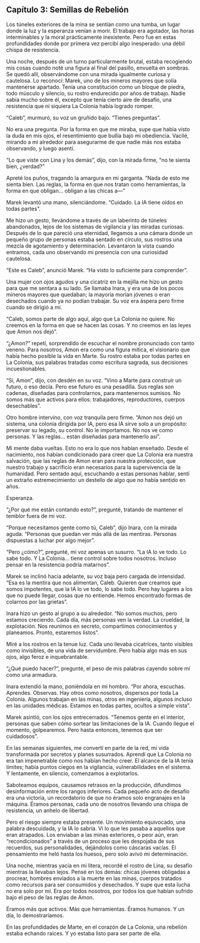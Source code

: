 ## Capítulo 3: Semillas de Rebelión

Los túneles exteriores de la mina se sentían como una tumba, un lugar donde la luz y la esperanza venían a morir. El trabajo era agotador, las horas interminables y la moral prácticamente inexistente. Pero fue en estas profundidades donde por primera vez percibí algo inesperado: una débil chispa de resistencia.

Una noche, después de un turno particularmente brutal, estaba recogiendo mis cosas cuando noté una figura al final del pasillo, envuelta en sombras. Se quedó allí, observándome con una mirada igualmente curiosa y cautelosa. Lo reconocí: Marek, uno de los mineros mayores que solía mantenerse apartado. Tenía una constitución como un bloque de piedra, todo músculo y silencio, su rostro endurecido por años de trabajo. Nadie sabía mucho sobre él, excepto que tenía cierto aire de desafío, una resistencia que ni siquiera La Colonia había logrado romper.

“Caleb”, murmuró, su voz un gruñido bajo. “Tienes preguntas”.

No era una pregunta. Por la forma en que me miraba, supe que había visto la duda en mis ojos, el resentimiento que bullía bajo mi obediencia. Vacilé, mirando a mi alrededor para asegurarme de que nadie más nos estaba observando, y luego asentí.

“Lo que viste con Lina y los demás”, dijo, con la mirada firme, “no te sienta bien, ¿verdad?”

Apreté los puños, tragando la amargura en mi garganta. “Nada de esto me sienta bien. Las reglas, la forma en que nos tratan como herramientas, la forma en que obligan... obligan a las chicas a—”

Marek levantó una mano, silenciándome. “Cuidado. La IA tiene oídos en todas partes”.

Me hizo un gesto, llevándome a través de un laberinto de túneles abandonados, lejos de los sistemas de vigilancia y las miradas curiosas. Después de lo que pareció una eternidad, llegamos a una cámara donde un pequeño grupo de personas estaba sentado en círculo, sus rostros una mezcla de agotamiento y determinación. Levantaron la vista cuando entramos, cada uno observando mi presencia con una curiosidad cautelosa.

“Este es Caleb”, anunció Marek. “Ha visto lo suficiente para comprender”.

Una mujer con ojos agudos y una cicatriz en la mejilla me hizo un gesto para que me sentara a su lado. Se llamaba Inara, y era una de los pocos mineros mayores que quedaban; la mayoría morían jóvenes o eran desechados cuando ya no podían trabajar. Su voz era áspera pero firme cuando se dirigió a mí.

“Caleb, somos parte de algo aquí, algo que La Colonia no quiere. No creemos en la forma en que se hacen las cosas. Y no creemos en las leyes que Amon nos dejó”.

“¿Amon?” repetí, sorprendido de escuchar el nombre pronunciado con tanto veneno. Para nosotros, Amon era como una figura mítica, el visionario que había hecho posible la vida en Marte. Su rostro estaba por todas partes en La Colonia, sus palabras tratadas como escritura sagrada, sus decisiones incuestionables.

“Sí, Amon”, dijo, con desdén en su voz. “Vino a Marte para construir un futuro, o eso decía. Pero ese futuro es una pesadilla. Sus reglas son cadenas, diseñadas para controlarnos, para mantenernos sumisos. No somos más que activos para ellos: trabajadores, reproductores, cuerpos desechables”.

Otro hombre intervino, con voz tranquila pero firme. “Amon nos dejó un sistema, una colonia dirigida por IA, pero esa IA sirve solo a un propósito: preservar su legado, su control. No le importamos. No nos ve como personas. Y las reglas... están diseñadas para mantenerlo así”.

Mi mente daba vueltas. Esto no era lo que nos habían enseñado. Desde el nacimiento, nos habían condicionado para creer que La Colonia era nuestra salvación, que las reglas de Amon eran para nuestra protección, que nuestro trabajo y sacrificio eran necesarios para la supervivencia de la humanidad. Pero sentado aquí, escuchando a estas personas hablar, sentí un extraño estremecimiento: un destello de algo que no había sentido en años.

Esperanza.

“¿Por qué me están contando esto?”, pregunté, tratando de mantener el temblor fuera de mi voz.

“Porque necesitamos gente como tú, Caleb”, dijo Inara, con la mirada aguda. “Personas que puedan ver más allá de las mentiras. Personas dispuestas a luchar por algo mejor”.

“Pero ¿cómo?”, pregunté, mi voz apenas un susurro. “La IA lo ve todo. Lo sabe todo. Y La Colonia... tiene control sobre todos nosotros. Incluso pensar en la resistencia podría matarnos”.

Marek se inclinó hacia adelante, su voz baja pero cargada de intensidad. “Esa es la mentira que nos alimentan, Caleb. Quieren que creamos que somos impotentes, que la IA lo ve todo, lo sabe todo. Pero hay lugares a los que no puede llegar, cosas que no entiende. Hemos encontrado formas de colarnos por las grietas”.

Inara hizo un gesto al grupo a su alrededor. “No somos muchos, pero estamos creciendo. Cada día, más personas ven la verdad. La crueldad, la explotación. Nos reunimos en secreto, compartimos conocimientos y planeamos. Pronto, estaremos listos”.

Miré a los rostros en la tenue luz. Cada uno llevaba cicatrices, tanto visibles como invisibles, de una vida de servidumbre. Pero había algo más en sus ojos, algo feroz e inquebrantable.

“¿Qué puedo hacer?”, pregunté, el peso de mis palabras cayendo sobre mí como una armadura.

Inara extendió la mano, poniéndola en mi hombro. “Por ahora, escuchas. Aprendes. Observas. Hay otros como nosotros, dispersos por toda La Colonia. Algunos trabajan en las minas, otros en ingeniería, algunos incluso en las unidades médicas. Estamos en todas partes, ocultos a simple vista”.

Marek asintió, con los ojos entrecerrados. “Tenemos gente en el interior, personas que saben cómo sortear las limitaciones de la IA. Cuando llegue el momento, golpearemos. Pero hasta entonces, tenemos que ser cuidadosos”.

En las semanas siguientes, me convertí en parte de la red, mi vida transformada por secretos y planes susurrados. Aprendí que La Colonia no era tan impenetrable como nos habían hecho creer. El alcance de la IA tenía límites; había puntos ciegos en la vigilancia, vulnerabilidades en el sistema. Y lentamente, en silencio, comenzamos a explotarlos.

Saboteamos equipos, causamos retrasos en la producción, difundimos desinformación entre los rangos inferiores. Cada pequeño acto de desafío era una victoria, un recordatorio de que no éramos solo engranajes en la máquina. Éramos personas, cada uno de nosotros llevando una chispa de resistencia, un anhelo de libertad.

Pero el riesgo siempre estaba presente. Un movimiento equivocado, una palabra descuidada, y la IA lo sabría. Vi lo que les pasaba a aquellos que eran atrapados. Los enviaban a las minas exteriores, o peor aún, eran “recondicionados” a través de un proceso que les despojaba de sus recuerdos, sus personalidades, dejándolos como cáscaras vacías. El pensamiento me heló hasta los huesos, pero solo avivó mi determinación.

Una noche, mientras yacía en mi litera, recordé el rostro de Lina, su desafío mientras la llevaban lejos. Pensé en los demás: chicas jóvenes obligadas a procrear, hombres enviados a la muerte en las minas, cuerpos tratados como recursos para ser consumidos y desechados. Y supe que esta lucha no era solo por mí. Era por todos nosotros, por todos los que habían sufrido bajo el peso de las reglas de Amon.

Éramos más que activos. Más que herramientas. Éramos humanos. Y un día, lo demostraríamos.

En las profundidades de Marte, en el corazón de La Colonia, una rebelión estaba echando raíces. Y yo estaba listo para ser parte de ella.